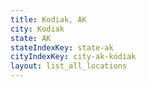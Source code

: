 ```yaml
---
title: Kodiak, AK
city: Kodiak
state: AK
stateIndexKey: state-ak
cityIndexKey: city-ak-kodiak
layout: list_all_locations
---
```

